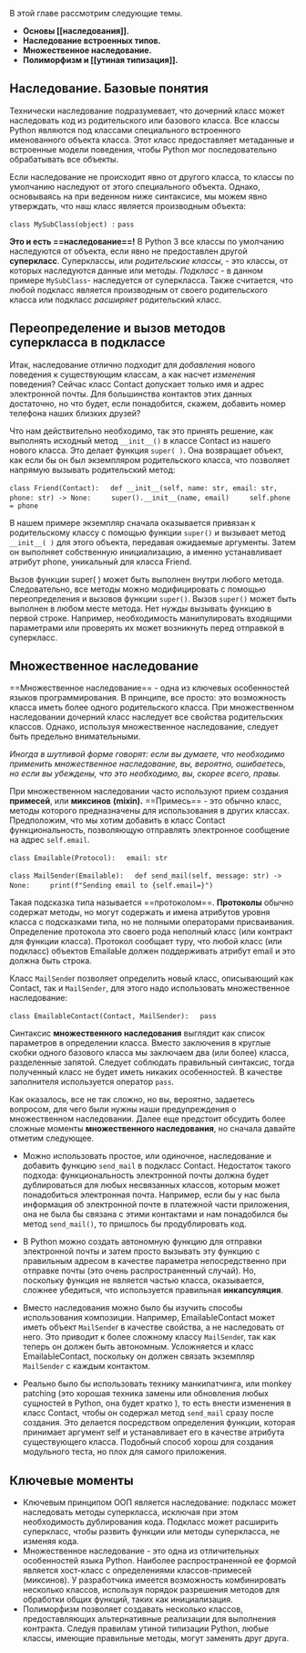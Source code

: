 
В этой главе рассмотрим следующие темы.
 -  **Основы [[наследования]].**
 -  **Наследование встроенных типов.**
 -  **Множественное наследование.**
 -  **Полиморфизм и [[утиная типизация]].**


## Наследование. Базовые понятия

Технически наследование подразумевает, что дочерний класс может наследовать код из родительского или базового класса. Все классы Python являются под­ классами специального встроенного именованного объекта класса. Этот класс предоставляет метаданные и встроенные модели поведения, чтобы Python мог последовательно обрабатывать все объекты.

Если наследование не происходит явно от другого класса, то классы по умол­чанию наследуют от этого специального объекта. Однако, основываясь на при­ веденном ниже синтаксисе, мы можем явно утверждать, что наш класс является производным объекта:

`class MySubClass(object) :`
	`pass`

**Это и есть ==наследование==!**
В Python 3 все классы по умолчанию наследуются от объекта, если явно не предоставлен другой **суперкласс**. Суперклассы, или *родительские классы*, - это классы, от которых наследуются данные или методы. *Подкласс* - в данном примере `MySubClass`- наследуется от суперкласса. Также считается, что любой подкласс является производным от своего родительского класса или подкласс *расширяет* родительский класс.


## Переопределение и вызов методов суперкласса в подклассе

Итак, наследование отлично подходит для *добавления* нового поведения к су­ществующим классам, а как насчет *изменения* поведения? Сейчас класс Contact допускает только имя и адрес электронной почты. Для большинства контактов этих данных достаточно, но что будет, если понадобится, скажем, добавить номер телефона наших близких друзей?

Что нам действительно необходимо, так это принять решение, как выполнять исходный метод `__init__()` в классе Contact из нашего нового класса. Это делает функция `super( )`. Она возвращает объект, как если бы он был экземпляром родительского класса, что позволяет напрямую вызывать родительский метод:

`class Friend(Contact):`
    `def __init__(self, name: str, email: str, phone: str) -> None:`
        `super().__init__(name, email)`
        `self.phone = phone`

В нашем примере экземпляр сначала оказывается привязан к родительскому классу с помощью функции `super()` и вызывает метод `__init__( )` для этого объекта, передавая ожидаемые аргументы. Затем он выполняет собственную инициализацию, а именно устанавливает атрибут phone, уникальный для клас­са Friend.

Вызов функции super( ) может быть выполнен внутри любого метода. Следо­вательно, все методы можно модифицировать с помощью переопределения и вызовов функции `super()`. Вызов `super()` может быть выполнен в любом месте метода. Нет нужды вызывать функцию в первой строке. Например, не­обходимость манипулировать входящими параметрами или проверять их может возникнуть перед отправкой в суперкласс.


## Множественное наследование

==Множественное наследование== - одна из ключевых особенностей языков про­граммирования. В принципе, все просто: это возможность класса иметь более одного родительского класса. При множественном наследовании дочерний класс наследует все свойства родительских классов. Однако, используя множественное наследование, следует быть предельно внимательными.

*Иногда в шутливой форме говорят: если вы думаете, что необходимо применить множественное наследование, вы, вероятно, ошибаетесь, но если вы убеждены, что это необходимо, вы, скорее всего, правы.*

При множественном наследовании часто используют прием создания **при­месей**, или **миксинов** **(mixin).** ==Примесь== - это обычно класс, методы которого предназначены для использования в других классах. Предположим, что мы хотим добавить в класс Contact функциональность, позволяющую отправлять электронное сообщение на адрес `self.email`.

`class Emailable(Protocol):`
    `email: str`


`class MailSender(Emailable):`
    `def send_mail(self, message: str) -> None:`
        `print(f"Sending email to {self.email=}")`


Такая подсказка типа называется ==протоколом==. **Протоколы** обычно содержат методы, но могут содержать и имена атрибутов уровня класса с подсказками типа, но не полными операторами присваивания. Определение протокола это своего рода неполный класс (или контракт для функции класса). Протокол сообщает туру, что любой класс (или подкласс) объектов EmailaЫe должен поддерживать атрибут email и это должна быть строка.

Класс `MailSende`r позволяет определить новый класс, описывающий как Contact, так и `MailSender`, для этого надо использовать множественное наследование:

`class EmailableContact(Contact, MailSender):`
    `pass`

Синтаксис **множественного наследования** выглядит как список параметров в определении класса. Вместо заключения в круглые скобки одного базового класса мы заключаем два (или более) класса, разделенные запятой. Следует со­блюдать правильный синтаксис, тогда полученный класс не будет иметь никаких особенностей. В качестве заполнителя используется оператор `pass`.

Как оказалось, все не так сложно, но вы, вероятно, задаетесь вопросом, для чего были нужны наши предупреждения о множественном наследовании. Далее еще предстоит обсудить более сложные моменты **множественного наследования**, но сначала давайте отметим следующее.

- Можно использовать простое, или одиночное, наследование и добавить функцию `send_mail` в подкласс Contact. Недостаток такого подхода: функ­циональность электронной почты должна будет дублироваться для любых несвязанных классов, которым может понадобиться электронная почта. Например, если бы у нас была информация об электронной почте в платеж­ной части приложения, она не была бы связана с этими контактами и нам понадобился бы метод `send_mail()`, то пришлось бы продублировать код.

- В Python можно создать автономную функцию для отправки электронной почты и затем просто вызывать эту функцию с правильным адресом в качестве параметра непосредственно при отправке почты (это очень распространенный случай). Но, поскольку функция не является частью класса, оказывается, сложнее убедиться, что используется правильная **инкапсуляция**.

- Вместо наследования можно было бы изучить способы использования композиции. Например, EmailaЬleContact может иметь объект `MailSende`r в качестве свойства, а не наследовать от него. Это приводит к более сложному классу `MailSende`r, так как теперь он должен быть автономным. Усложняется и класс EmailaЬleContact, поскольку он должен связать экземпляр `MailSender` с каждым контактом.

- Реально было бы использовать технику манкипатчинга, или monkey patching (это хорошая техника замены или обновления любых сущностей в Python, она будет кратко ), то есть внести изменения в класс Contact, чтобы он содержал метод `send_mail` сразу после создания. Это дела­ется посредством определения функции, которая принимает аргумент self и устанавливает его в качестве атрибута существующего класса. Подобный способ хорош для создания модульного теста, но плох для самого приложения.


## Ключевые моменты

-  Ключевым принципом ООП является наследование: подкласс может насле­довать методы суперкласса, исключая при этом необходимость дублирования кода. Подкласс может расширить суперкласс, чтобы развить функции или методы суперкласса, не изменяя кода.
-  Множественное наследование - это одна из отличительных особенностей языка Python. Наиболее распространенной ее формой является хост-класс с определениями классов-примесей (миксинов). У разработчика имеется возможность комбинировать несколько классов, используя порядок раз­решения методов для обработки общих функций, таких как инициализация.
-  Полиморфизм позволяет создавать несколько классов, предоставляющих альтернативные реализации для выполнения контракта. Следуя правилам утиной типизации Python, любые классы, имеющие правильные методы, могут заменять друг друга.